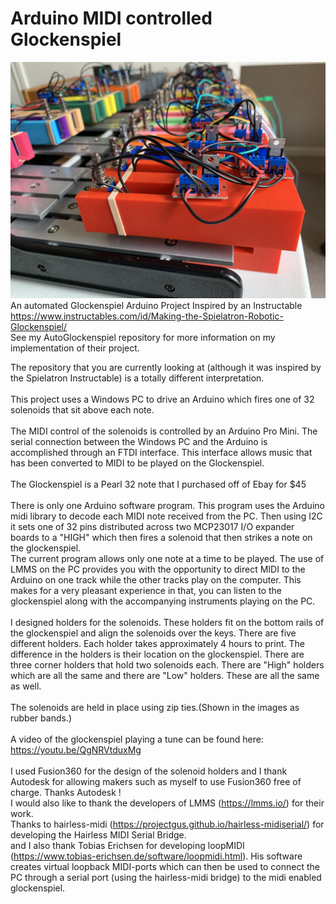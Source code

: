 
# Arduino MIDI controlled Glockenspiel
![Client Photo](https://github.com/bonnette/MIDI_Glockenspiel/blob/main/photos/IMG_3465.jpg)
<br/>
An automated Glockenspiel Arduino Project
Inspired by an Instructable
</br>
https://www.instructables.com/id/Making-the-Spielatron-Robotic-Glockenspiel/
</br>
See my AutoGlockenspiel repository for more information on my implementation of their project.</br>

The repository that you are currently looking at (although it was inspired by the Spielatron Instructable) is a totally different interpretation.
</br></br>
This project uses a Windows PC to drive an Arduino which fires one of 32 solenoids that sit above each note.
</br></br>
The MIDI control of the solenoids is controlled by an Arduino Pro Mini. The serial connection between the Windows PC and the Arduino is accomplished through an FTDI interface. This interface allows music that has been converted to MIDI to be played on the Glockenspiel.
</br></br>
The Glockenspiel is a Pearl 32 note that I purchased off of Ebay for $45
</br></br>
There is only one Arduino software program. This program uses the Arduino midi library to decode each MIDI note received from the PC. Then using I2C it sets one of 32 pins distributed across two MCP23017 I/O expander boards to a "HIGH" which then fires a solenoid that then strikes a note on the glockenspiel.</br>
The current program allows only one note at a time to be played. The use of LMMS on the PC provides you with the opportunity to direct MIDI to the Arduino on one track while the other tracks play on the computer. This makes for a very pleasant experience in that, you can listen to the glockenspiel along with the accompanying instruments playing on the PC. 
</br></br>
I designed holders for the solenoids. These holders fit on the bottom rails of the glockenspiel and align the solenoids over the keys. There are five different holders. Each holder takes approximately 4 hours to print. The difference in the holders is their location on the glockenspiel. There are three corner holders that hold two solenoids each. There are "High" holders which are all the same and there are "Low" holders. These are all the same as well. </br></br>
The solenoids are held in place using zip ties.(Shown in the images as rubber bands.) 
</br></br>
A video of the glockenspiel playing a tune can be found here:</br>
https://youtu.be/QgNRVtduxMg
</br></br>
I used Fusion360 for the design of the solenoid holders and I thank Autodesk for allowing makers such as myself to use Fusion360 free of charge. Thanks Autodesk !</br>
I would also like to thank the developers of LMMS (https://lmms.io/) for their work.</br>
Thanks to hairless-midi (https://projectgus.github.io/hairless-midiserial/) for developing the Hairless MIDI Serial Bridge.</br>
and I also thank Tobias Erichsen for developing loopMIDI (https://www.tobias-erichsen.de/software/loopmidi.html). His software creates virtual loopback MIDI-ports which can then be used to connect the PC through a serial port (using the hairless-midi bridge) to the midi enabled glockenspiel.
